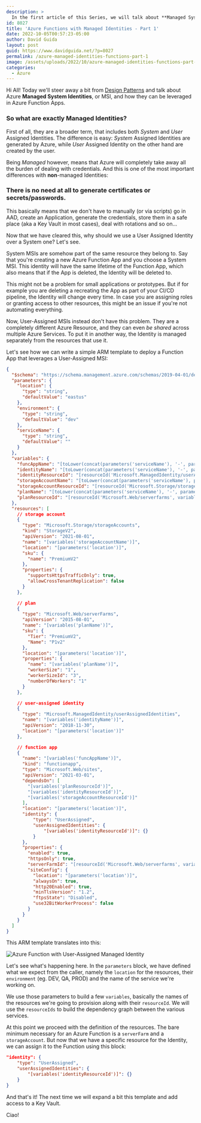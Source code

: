 ```yaml
---
description: >
  In the first article of this Series, we will talk about **Managed System Identities**, or MSI, on Azure and how they can be leveraged in Azure Function Apps.
id: 8027
title: 'Azure Functions with Managed Identities - Part 1'
date: 2022-10-05T00:57:23-05:00
author: David Guida
layout: post
guid: https://www.davidguida.net/?p=8027
permalink: /azure-managed-identities-functions-part-1
image: /assets/uploads/2022/10/azure-managed-identities-functions-part-1.jpg
categories:  
  - Azure
---
```


Hi All! Today we'll steer away a bit from <a href='/is-dependency-injection-dead-part-1' target='_blank'>Design Patterns</a> and talk about Azure **Managed System Identities**, or MSI, and how they can be leveraged in Azure Function Apps.

### So what are exactly **Managed Identities**? 

First of all, they are a broader term, that includes both *System* and *User* Assigned Identities. The difference is easy: *System* Assigned Identities are generated by Azure, while *User* Assigned Identity on the other hand are created by the user.

Being *Managed* however, means that Azure will completely take away all the burden of dealing with credentials. And this is one of the most important differences with **non**-managed Identities:

### There is no need at all to generate certificates or secrets/passwords.

This basically means that we don't have to manually (or via scripts) go in AAD, create an Application, generate the credentials, store them in a safe place (aka a Key Vault in most cases), deal with rotations and so on...

Now that we have cleared this, why should we use a User Assigned Identity over a System one? Let's see.

System MSIs are somehow part of the same resource they belong to. Say that you're creating a new Azure Function App and you choose a System MSI. This identity will have the same lifetime of the Function App, which also means that if the App is deleted, the Identity will be deleted to.

This might not be a problem for small applications or prototypes. But if for example you are deleting a recreating the App as part of your CI/CD pipeline, the Identity will change every time. In case you are assigning roles or granting access to other resources, this might be an issue if you're not automating everything.

Now, User-Assigned MSIs instead don't have this problem. They are a completely different Azure Resource, and they can even *be shared* across multiple Azure Services. To put it in another way, the Identity is managed separately from the resources that use it.

Let's see how we can write a simple ARM template to deploy a Function App that leverages a User-Assigned MSI:

```json
{
  "$schema": "https://schema.management.azure.com/schemas/2019-04-01/deploymentTemplate.json#",
  "parameters": { 
    "location": {
      "type": "string",
      "defaultValue": "eastus"
    },
    "environment": {
      "type": "string",
      "defaultValue": "dev"
    },
    "serviceName": {
      "type": "string",
      "defaultValue": ""
    }
  },
  "variables": {
    "funcAppName": "[toLower(concat(parameters('serviceName'), '-', parameters('environment')))]",
    "identityName": "[toLower(concat(parameters('serviceName'), '-', parameters('environment')))]",
    "identityResourceId": "[resourceId('Microsoft.ManagedIdentity/userAssignedIdentities', variables('identityName'))]",
    "storageAccountName": "[toLower(concat(parameters('serviceName'), parameters('environment')))]",
    "storageAccountResourceId": "[resourceId('Microsoft.Storage/storageAccounts', variables('storageAccountName'))]",
    "planName": "[toLower(concat(parameters('serviceName'), '-', parameters('environment')))]",
    "planResourceId": "[resourceId('Microsoft.Web/serverfarms', variables('planName'))]"
  },
  "resources": [
    // storage account
    {
      "type": "Microsoft.Storage/storageAccounts",
      "kind": "StorageV2",
      "apiVersion": "2021-08-01",
      "name": "[variables('storageAccountName')]",
      "location": "[parameters('location')]",
      "sku": {
        "name": "PremiumV2"
      },
      "properties": {
        "supportsHttpsTrafficOnly": true,
        "allowCrossTenantReplication": false
      }
    },

    // plan
    {
      "type": "Microsoft.Web/serverFarms",
      "apiVersion": "2015-08-01",
      "name": "[variables('planName')]",
      "sku": {
        "Tier": "PremiumV2",
        "Name": "P1v2"
      },
      "location": "[parameters('location')]",
      "properties": {
        "name": "[variables('planName')]",
        "workerSize": "1",
        "workerSizeId": "3",
        "numberOfWorkers": "1"
      }
    },

    // user-assigned identity
    {
      "type": "Microsoft.ManagedIdentity/userAssignedIdentities",
      "name": "[variables('identityName')]",
      "apiVersion": "2018-11-30",
      "location": "[parameters('location')]"
    },

    // function app
    {
      "name": "[variables('funcAppName')]",
      "kind": "functionapp",
      "type": "Microsoft.Web/sites",
      "apiVersion": "2021-03-01",
      "dependsOn": [
        "[variables('planResourceId')]",
        "[variables('identityResourceId')]",
        "[variables('storageAccountResourceId')]"
      ],
      "location": "[parameters('location')]",
      "identity": {
          "type": "UserAssigned",
          "userAssignedIdentities": {
              "[variables('identityResourceId')]": {}
          }
      },    
      "properties": {
        "enabled": true,
        "httpsOnly": true,
        "serverFarmId": "[resourceId('Microsoft.Web/serverfarms', variables('planName'))]",        
        "siteConfig": {
          "location": "[parameters('location')]",
          "alwaysOn": true,
          "http20Enabled": true,
          "minTlsVersion": "1.2",
          "ftpsState": "Disabled",
          "use32BitWorkerProcess": false
        }
      }
    }
  ]
}
```
This ARM template translates into this:

![Azure Function with User-Assigned Managed Identity](/assets/uploads/2022/10/user-assigned-identity-resources.jpg)

Let's see what's happening here. In the `parameters` block, we have defined what we expect from the caller, namely the `location` for the resources, their `environment` (eg. DEV, QA, PROD) and the name of the service we're working on.

We use those parameters to build a few `variables`, basically the names of the resources we're going to provision along with their `resourceId`. We will use the `resourceIds` to build the dependency graph between the various services.

At this point we proceed with the definition of the resources. The bare minimum necessary for an Azure Function is a `serverFarm` and a `storageAccount`. But now that we have a specific resource for the Identity, we can assign it to the Function using this block:
```json
"identity": {
    "type": "UserAssigned",
    "userAssignedIdentities": {
        "[variables('identityResourceId')]": {}
    }
}
```      

And that's it! The next time we will expand a bit this template and add access to a Key Vault.

Ciao!